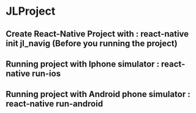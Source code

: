 # JLProject

## Create React-Native Project with : react-native init jl_navig (Before you running the project)
## Running project with Iphone simulator : react-native run-ios 
## Running project with Android phone simulator : react-native run-android
